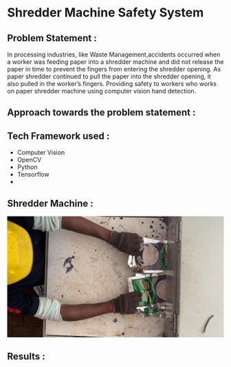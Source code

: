# Shredder Machine Safety System

## Problem Statement : 

In processing industries, like Waste Management,accidents occurred when a worker was feeding paper into a shredder machine and did not release the paper in time to prevent the fingers from entering the shredder opening. As paper shredder continued to pull the paper into the shredder opening, it also pulled in the worker’s fingers. Providing safety to workers who works on paper shredder machine using computer vision hand detection.

## Approach towards the problem statement :



## Tech Framework used : 
  - Computer Vision
  - OpenCV
  - Python
  - Tensorflow
  - 

## Shredder Machine :
![alt text](https://github.com/sethusaim/Shredder-Machine-System/blob/main/other/img1.jpg?raw=true)

## Results :


